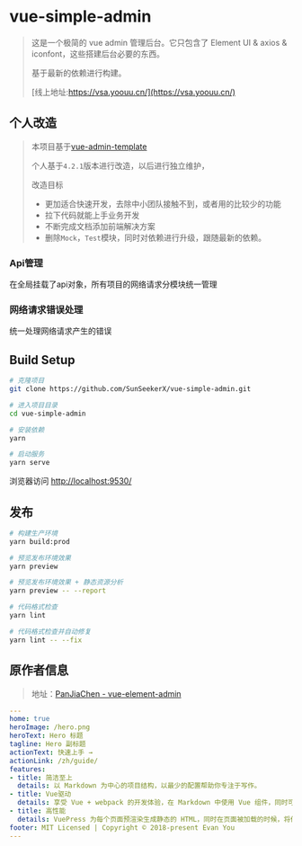 # vue-simple-admin

> 这是一个极简的 vue admin 管理后台。它只包含了 Element UI & axios & iconfont，这些搭建后台必要的东西。
>
> 基于最新的依赖进行构建。
>
> [线上地址:https://vsa.yoouu.cn/](https://vsa.yoouu.cn/)

## 个人改造

> 本项目基于[vue-admin-template](https://github.com/PanJiaChen/vue-admin-template)
>
> 个人基于`4.2.1`版本进行改造，以后进行独立维护，
>
> 改造目标
>
> - 更加适合快速开发，去除中小团队接触不到，或者用的比较少的功能
> - 拉下代码就能上手业务开发
> - 不断完成文档添加前端解决方案
> - 删除`Mock`，`Test`模块，同时对依赖进行升级，跟随最新的依赖。



### Api管理

在全局挂载了api对象，所有项目的网络请求分模块统一管理



### 网络请求错误处理

统一处理网络请求产生的错误

## Build Setup

```bash
# 克隆项目
git clone https://github.com/SunSeekerX/vue-simple-admin.git

# 进入项目目录
cd vue-simple-admin

# 安装依赖
yarn

# 启动服务
yarn serve
```

浏览器访问 [http://localhost:9530/](http://localhost:9530/)

## 发布

```bash
# 构建生产环境
yarn build:prod

# 预览发布环境效果
yarn preview

# 预览发布环境效果 + 静态资源分析
yarn preview -- --report

# 代码格式检查
yarn lint

# 代码格式检查并自动修复
yarn lint -- --fix
```

## 原作者信息

> 地址：[PanJiaChen - vue-element-admin](https://github.com/PanJiaChen)



```yaml
---
home: true
heroImage: /hero.png
heroText: Hero 标题
tagline: Hero 副标题
actionText: 快速上手 →
actionLink: /zh/guide/
features:
- title: 简洁至上
  details: 以 Markdown 为中心的项目结构，以最少的配置帮助你专注于写作。
- title: Vue驱动
  details: 享受 Vue + webpack 的开发体验，在 Markdown 中使用 Vue 组件，同时可以使用 Vue 来开发自定义主题。
- title: 高性能
  details: VuePress 为每个页面预渲染生成静态的 HTML，同时在页面被加载的时候，将作为 SPA 运行。
footer: MIT Licensed | Copyright © 2018-present Evan You
---
```
